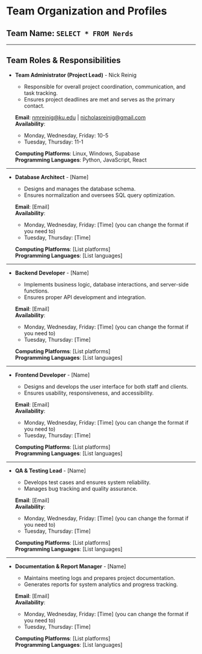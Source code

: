 # Team Organization and Profiles

## Team Name: `SELECT * FROM Nerds`



---

## Team Roles & Responsibilities

- **Team Administrator (Project Lead)** - Nick Reinig  
  - Responsible for overall project coordination, communication, and task tracking.  
  - Ensures project deadlines are met and serves as the primary contact.  

  **Email**: nmreinig@ku.edu | nicholasreinig@gmail.com  
  **Availability**:  
  - Monday, Wednesday, Friday: 10-5  
  - Tuesday, Thursday: 11-1  

  **Computing Platforms**: Linux, Windows, Supabase  
  **Programming Languages**: Python, JavaScript, React  

---

- **Database Architect** - [Name]  
  - Designs and manages the database schema.  
  - Ensures normalization and oversees SQL query optimization.  

  **Email**: [Email]  
  **Availability**:  
  - Monday, Wednesday, Friday: [Time]  (you can change the format if you need to)  
  - Tuesday, Thursday: [Time]  

  **Computing Platforms**: [List platforms]  
  **Programming Languages**: [List languages]  

---

- **Backend Developer** - [Name]  
  - Implements business logic, database interactions, and server-side functions.  
  - Ensures proper API development and integration.  

  **Email**: [Email]  
  **Availability**:  
  - Monday, Wednesday, Friday: [Time]  (you can change the format if you need to)  
  - Tuesday, Thursday: [Time]  

  **Computing Platforms**: [List platforms]  
  **Programming Languages**: [List languages]  

---

- **Frontend Developer** - [Name]  
  - Designs and develops the user interface for both staff and clients.  
  - Ensures usability, responsiveness, and accessibility.  

  **Email**: [Email]  
  **Availability**:  
  - Monday, Wednesday, Friday: [Time]  (you can change the format if you need to)  
  - Tuesday, Thursday: [Time]  

  **Computing Platforms**: [List platforms]  
  **Programming Languages**: [List languages]  

---

- **QA & Testing Lead** - [Name]  
  - Develops test cases and ensures system reliability.  
  - Manages bug tracking and quality assurance.  

  **Email**: [Email]  
  **Availability**:  
  - Monday, Wednesday, Friday: [Time]  (you can change the format if you need to)  
  - Tuesday, Thursday: [Time]  

  **Computing Platforms**: [List platforms]  
  **Programming Languages**: [List languages]  

---

- **Documentation & Report Manager** - [Name]  
  - Maintains meeting logs and prepares project documentation.  
  - Generates reports for system analytics and progress tracking.  

  **Email**: [Email]  
  **Availability**:  
  - Monday, Wednesday, Friday: [Time]  (you can change the format if you need to)  
  - Tuesday, Thursday: [Time]  

  **Computing Platforms**: [List platforms]  
  **Programming Languages**: [List languages]  
